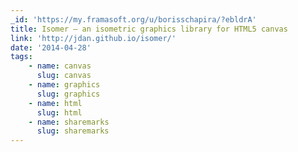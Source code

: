 ```yaml
---
_id: 'https://my.framasoft.org/u/borisschapira/?ebldrA'
title: Isomer – an isometric graphics library for HTML5 canvas
link: 'http://jdan.github.io/isomer/'
date: '2014-04-28'
tags:
    - name: canvas
      slug: canvas
    - name: graphics
      slug: graphics
    - name: html
      slug: html
    - name: sharemarks
      slug: sharemarks
---
```


<div class="markdown"><p></p></div>
